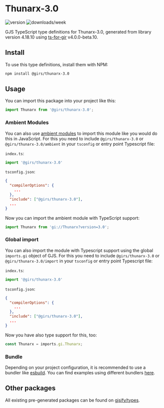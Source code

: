 
# Thunarx-3.0

![version](https://img.shields.io/npm/v/@girs/thunarx-3.0)
![downloads/week](https://img.shields.io/npm/dw/@girs/thunarx-3.0)


GJS TypeScript type definitions for Thunarx-3.0, generated from library version 4.18.10 using [ts-for-gir](https://github.com/gjsify/ts-for-gir) v4.0.0-beta.10.


## Install

To use this type definitions, install them with NPM:
```bash
npm install @girs/thunarx-3.0
```

## Usage

You can import this package into your project like this:
```ts
import Thunarx from '@girs/thunarx-3.0';
```

### Ambient Modules

You can also use [ambient modules](https://github.com/gjsify/ts-for-gir/tree/main/packages/cli#ambient-modules) to import this module like you would do this in JavaScript.
For this you need to include `@girs/thunarx-3.0` or `@girs/thunarx-3.0/ambient` in your `tsconfig` or entry point Typescript file:

`index.ts`:
```ts
import '@girs/thunarx-3.0'
```

`tsconfig.json`:
```json
{
  "compilerOptions": {
    ...
  },
  "include": ["@girs/thunarx-3.0"],
  ...
}
```

Now you can import the ambient module with TypeScript support: 

```ts
import Thunarx from 'gi://Thunarx?version=3.0';
```

### Global import

You can also import the module with Typescript support using the global `imports.gi` object of GJS.
For this you need to include `@girs/thunarx-3.0` or `@girs/thunarx-3.0/import` in your `tsconfig` or entry point Typescript file:

`index.ts`:
```ts
import '@girs/thunarx-3.0'
```

`tsconfig.json`:
```json
{
  "compilerOptions": {
    ...
  },
  "include": ["@girs/thunarx-3.0"],
  ...
}
```

Now you have also type support for this, too:

```ts
const Thunarx = imports.gi.Thunarx;
```

### Bundle

Depending on your project configuration, it is recommended to use a bundler like [esbuild](https://esbuild.github.io/). You can find examples using different bundlers [here](https://github.com/gjsify/ts-for-gir/tree/main/examples).

## Other packages

All existing pre-generated packages can be found on [gjsify/types](https://github.com/gjsify/types).

